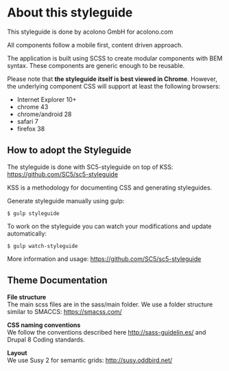 <h1>About this styleguide</h1>

This styleguide is done by acolono GmbH for acolono.com

All components follow a mobile first, content driven approach.

The application is built using SCSS to create modular components with BEM syntax. These components are generic enough to be reusable.

Please note that <strong>the styleguide itself is best viewed in Chrome</strong>. However, the underlying component CSS will support at least the following browsers:

<ul>
<li>Internet Explorer 10+</li>
<li>chrome 43</li>
<li>chrome/android 28</li>
<li>safari 7</li>
<li>firefox 38</li>
</ul>


<h2>How to adopt the Styleguide</h2>

The styleguide is done with SC5-styleguide on top of KSS: https://github.com/SC5/sc5-styleguide

KSS is a methodology for documenting CSS and generating styleguides.

Generate styleguide manually using gulp:
<div class="kss-markup"><pre><code>$ gulp styleguide</code></pre></div>

To work on the styleguide you can watch your modifications and update automatically:
<div class="kss-markup"><pre><code>$ gulp watch-styleguide</code></pre></div>


More information and usage: https://github.com/SC5/sc5-styleguide

<h2>Theme Documentation</h2>

<strong>File structure</strong><br />
The main scss files are in the sass/main folder.
We use a folder structure similar to SMACCS: https://smacss.com/

<strong>CSS naming conventions</strong><br />
We follow the conventions described here http://sass-guidelin.es/ and Drupal 8 Coding standards.

<strong>Layout</strong><br />
We use Susy 2 for semantic grids: http://susy.oddbird.net/